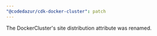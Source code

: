 ```yaml
---
"@codedazur/cdk-docker-cluster": patch
---
```


The DockerCluster's site distribution attribute was renamed.
